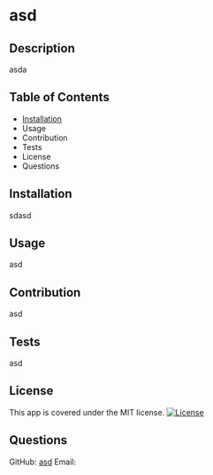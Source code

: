 # asd
  
## Description
asda

## Table of Contents
- [Installation](#installation)
- Usage
- Contribution
- Tests
- License
- Questions

## Installation
sdasd

## Usage
asd

## Contribution
asd

## Tests
asd

## License
This app is covered under the MIT license. [![License](https://img.shields.io/badge/license-MIT-blue.svg)](https://choosealicense.com/licenses/mit/)

## Questions
GitHub: [asd](https://github.com/asd)
Email: 